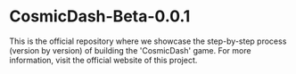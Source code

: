 # CosmicDash-Beta-0.0.1
This is the official repository where we showcase the step-by-step process (version by version) of building the 'CosmicDash' game. For more information, visit the official website of this project.
